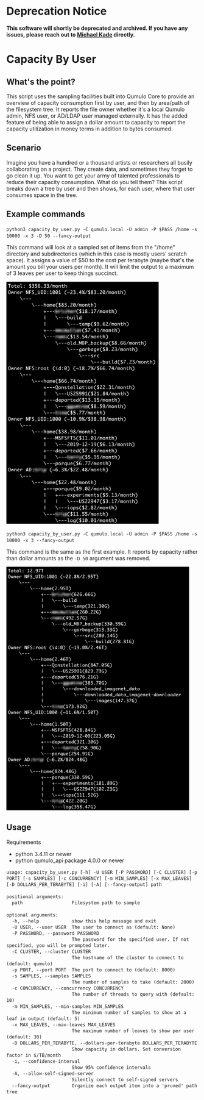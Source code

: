 # Deprecation Notice

**This software will shortly be deprecated and archived. If you have any issues, please reach out to [Michael Kade](mailto:mkade@qumulo.com) directly.**

# Capacity By User

## What's the point?

This script uses the sampling facilities built into Qumulo Core to provide an overview of capacity consumption first by user, and then by area/path of the filesystem tree. It reports the file owner whether it's a local Qumulo admin, NFS user, or AD/LDAP user managed externally. It has the added feature of being able to assign a dollar amount to capacity to report the capacity utilization in money terms in addition to bytes consumed.


## Scenario

Imagine you have a hundred or a thousand artists or researchers all busily collaborating on a project. They create data, and sometimes they forget to go clean it up. You want to get your army of talented professionals to reduce their capacity consumption. What do you tell them? This script breaks down a tree by user and then shows, for each user, where that user consumes space in the tree.


## Example commands

`python3 capacity_by_user.py -C qumulo.local -U admin -P $PASS /home -s 10000 -x 3 -D 50 --fancy-output`

This command will look at a sampled set of items from the "/home" directory and subdirectories (which in this case is mostly users' scratch space). It assigns a value of $50 to the cost per terabyte (maybe that's the amount you bill your users per month). It will limit the output to a maximum of 3 leaves per user to keep things succinct.

<img src="https://raw.githubusercontent.com/Qumulo/capacity-by-user/master/images/capacity-by-user-with-dollar-amount.png" width="400" alt="Dollar capacity by user output on the command line with top 5 users shown" />


`python3 capacity_by_user.py -C qumulo.local -U admin -P $PASS /home -s 10000 -x 3 --fancy-output`

This command is the same as the first example. It reports by capacity rather than dollar amounts as the `-D 50` argument was removed.

<img src="https://raw.githubusercontent.com/Qumulo/capacity-by-user/master/images/capacity-by-user-with-bytes.png" width="480" alt="Byte capacity by user output on the command line with top 5 users shown" />


## Usage

Requirements

* python 3.4.11 or newer
* python qumulo_api package 4.0.0 or newer

```
usage: capacity_by_user.py [-h] -U USER [-P PASSWORD] [-C CLUSTER] [-p PORT] [-s SAMPLES] [-c CONCURRENCY] [-m MIN_SAMPLES] [-x MAX_LEAVES] [-D DOLLARS_PER_TERABYTE] [-i] [-A] [--fancy-output] path

positional arguments:
  path                  Filesystem path to sample

optional arguments:
  -h, --help            show this help message and exit
  -U USER, --user USER  The user to connect as (default: None)
  -P PASSWORD, --password PASSWORD
                        The password for the specified user. If not specified, you will be prompted later.
  -C CLUSTER, --cluster CLUSTER
                        The hostname of the cluster to connect to (default: qumulo)
  -p PORT, --port PORT  The port to connect to (default: 8000)
  -s SAMPLES, --samples SAMPLES
                        The number of samples to take (default: 2000)
  -c CONCURRENCY, --concurrency CONCURRENCY
                        The number of threads to query with (default: 10)
  -m MIN_SAMPLES, --min-samples MIN_SAMPLES
                        The minimum number of samples to show at a leaf in output (default: 5)
  -x MAX_LEAVES, --max-leaves MAX_LEAVES
                        The maximum number of leaves to show per user (default: 30)
  -D DOLLARS_PER_TERABYTE, --dollars-per-terabyte DOLLARS_PER_TERABYTE
                        Show capacity in dollars. Set conversion factor in $/TB/month
  -i, --confidence-interval
                        Show 95% confidence intervals
  -A, --allow-self-signed-server
                        Silently connect to self-signed servers
  --fancy-output        Organize each output item into a 'pruned' path tree
```



